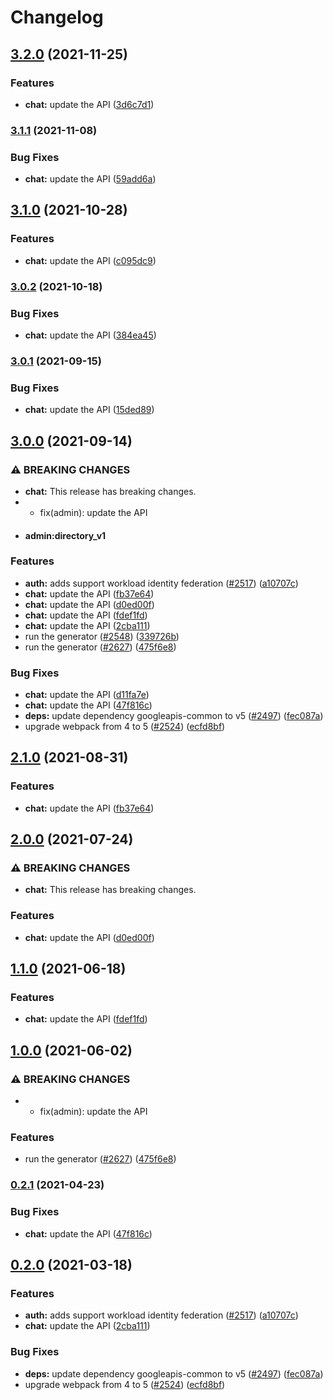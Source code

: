 # Changelog

## [3.2.0](https://www.github.com/googleapis/google-api-nodejs-client/compare/chat-v3.1.1...chat-v3.2.0) (2021-11-25)


### Features

* **chat:** update the API ([3d6c7d1](https://www.github.com/googleapis/google-api-nodejs-client/commit/3d6c7d1232d342b2cdb526423681c1f4d63c6414))

### [3.1.1](https://www.github.com/googleapis/google-api-nodejs-client/compare/chat-v3.1.0...chat-v3.1.1) (2021-11-08)


### Bug Fixes

* **chat:** update the API ([59add6a](https://www.github.com/googleapis/google-api-nodejs-client/commit/59add6ab0059dc54cbd966b0c27966c772bac43d))

## [3.1.0](https://www.github.com/googleapis/google-api-nodejs-client/compare/chat-v3.0.2...chat-v3.1.0) (2021-10-28)


### Features

* **chat:** update the API ([c095dc9](https://www.github.com/googleapis/google-api-nodejs-client/commit/c095dc922453cff2b6c0a2eac359c8f5ce8610ac))

### [3.0.2](https://www.github.com/googleapis/google-api-nodejs-client/compare/chat-v3.0.1...chat-v3.0.2) (2021-10-18)


### Bug Fixes

* **chat:** update the API ([384ea45](https://www.github.com/googleapis/google-api-nodejs-client/commit/384ea45739996cb42e26f2dc31538f0b239b373a))

### [3.0.1](https://www.github.com/googleapis/google-api-nodejs-client/compare/chat-v3.0.0...chat-v3.0.1) (2021-09-15)


### Bug Fixes

* **chat:** update the API ([15ded89](https://www.github.com/googleapis/google-api-nodejs-client/commit/15ded89ac195d1063e65074cd9695530cef282fb))

## [3.0.0](https://www.github.com/googleapis/google-api-nodejs-client/compare/chat-v2.1.0...chat-v3.0.0) (2021-09-14)


### ⚠ BREAKING CHANGES

* **chat:** This release has breaking changes.
* * fix(admin): update the API
* #### admin:directory_v1

### Features

* **auth:** adds support workload identity federation ([#2517](https://www.github.com/googleapis/google-api-nodejs-client/issues/2517)) ([a10707c](https://www.github.com/googleapis/google-api-nodejs-client/commit/a10707c477759e7c9ef6360a2fe800856fb600c1))
* **chat:** update the API ([fb37e64](https://www.github.com/googleapis/google-api-nodejs-client/commit/fb37e6423bcb7e1a4825dcf477c3188291a06cdb))
* **chat:** update the API ([d0ed00f](https://www.github.com/googleapis/google-api-nodejs-client/commit/d0ed00f15d6a0d5dc59d4f50585fe8f15bf86874))
* **chat:** update the API ([fdef1fd](https://www.github.com/googleapis/google-api-nodejs-client/commit/fdef1fd4c91b2f9068c603874e8789e51f32c787))
* **chat:** update the API ([2cba111](https://www.github.com/googleapis/google-api-nodejs-client/commit/2cba11128b05f7bb01360744c908a6e1725d3956))
* run the generator ([#2548](https://www.github.com/googleapis/google-api-nodejs-client/issues/2548)) ([339726b](https://www.github.com/googleapis/google-api-nodejs-client/commit/339726b5310e7ea5437e15642cb899c215127f8f))
* run the generator ([#2627](https://www.github.com/googleapis/google-api-nodejs-client/issues/2627)) ([475f6e8](https://www.github.com/googleapis/google-api-nodejs-client/commit/475f6e87bce7f2a95986d4c2859ff6104e841167))


### Bug Fixes

* **chat:** update the API ([d11fa7e](https://www.github.com/googleapis/google-api-nodejs-client/commit/d11fa7ecb11baf7ac8239a7e47d3e8309e054b84))
* **chat:** update the API ([47f816c](https://www.github.com/googleapis/google-api-nodejs-client/commit/47f816c798517093d0f9619f642a86699dc94468))
* **deps:** update dependency googleapis-common to v5 ([#2497](https://www.github.com/googleapis/google-api-nodejs-client/issues/2497)) ([fec087a](https://www.github.com/googleapis/google-api-nodejs-client/commit/fec087abcf3d994dd41c3ffa0a0c12b1f9f09dae))
* upgrade webpack from 4 to 5  ([#2524](https://www.github.com/googleapis/google-api-nodejs-client/issues/2524)) ([ecfd8bf](https://www.github.com/googleapis/google-api-nodejs-client/commit/ecfd8bfcd06e1beabff7ec9a8c4000222379eb8d))

## [2.1.0](https://www.github.com/googleapis/google-api-nodejs-client/compare/chat-v2.0.0...chat-v2.1.0) (2021-08-31)


### Features

* **chat:** update the API ([fb37e64](https://www.github.com/googleapis/google-api-nodejs-client/commit/fb37e6423bcb7e1a4825dcf477c3188291a06cdb))

## [2.0.0](https://www.github.com/googleapis/google-api-nodejs-client/compare/chat-v1.1.0...chat-v2.0.0) (2021-07-24)


### ⚠ BREAKING CHANGES

* **chat:** This release has breaking changes.

### Features

* **chat:** update the API ([d0ed00f](https://www.github.com/googleapis/google-api-nodejs-client/commit/d0ed00f15d6a0d5dc59d4f50585fe8f15bf86874))

## [1.1.0](https://www.github.com/googleapis/google-api-nodejs-client/compare/chat-v1.0.0...chat-v1.1.0) (2021-06-18)


### Features

* **chat:** update the API ([fdef1fd](https://www.github.com/googleapis/google-api-nodejs-client/commit/fdef1fd4c91b2f9068c603874e8789e51f32c787))

## [1.0.0](https://www.github.com/googleapis/google-api-nodejs-client/compare/chat-v0.2.1...chat-v1.0.0) (2021-06-02)


### ⚠ BREAKING CHANGES

* * fix(admin): update the API

### Features

* run the generator ([#2627](https://www.github.com/googleapis/google-api-nodejs-client/issues/2627)) ([475f6e8](https://www.github.com/googleapis/google-api-nodejs-client/commit/475f6e87bce7f2a95986d4c2859ff6104e841167))

### [0.2.1](https://www.github.com/googleapis/google-api-nodejs-client/compare/chat-v0.2.0...chat-v0.2.1) (2021-04-23)


### Bug Fixes

* **chat:** update the API ([47f816c](https://www.github.com/googleapis/google-api-nodejs-client/commit/47f816c798517093d0f9619f642a86699dc94468))

## [0.2.0](https://www.github.com/googleapis/google-api-nodejs-client/compare/chat-v0.1.0...chat-v0.2.0) (2021-03-18)


### Features

* **auth:** adds support workload identity federation ([#2517](https://www.github.com/googleapis/google-api-nodejs-client/issues/2517)) ([a10707c](https://www.github.com/googleapis/google-api-nodejs-client/commit/a10707c477759e7c9ef6360a2fe800856fb600c1))
* **chat:** update the API ([2cba111](https://www.github.com/googleapis/google-api-nodejs-client/commit/2cba11128b05f7bb01360744c908a6e1725d3956))


### Bug Fixes

* **deps:** update dependency googleapis-common to v5 ([#2497](https://www.github.com/googleapis/google-api-nodejs-client/issues/2497)) ([fec087a](https://www.github.com/googleapis/google-api-nodejs-client/commit/fec087abcf3d994dd41c3ffa0a0c12b1f9f09dae))
* upgrade webpack from 4 to 5  ([#2524](https://www.github.com/googleapis/google-api-nodejs-client/issues/2524)) ([ecfd8bf](https://www.github.com/googleapis/google-api-nodejs-client/commit/ecfd8bfcd06e1beabff7ec9a8c4000222379eb8d))
